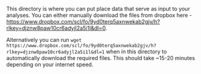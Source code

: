 This directory is where you can put place data that serve as input to your analyses.
You can either manually download the files from dropbox here - https://www.dropbox.com/scl/fo/9yd0terq5axnwekab2gjv/h?rlkey=djznw8paw10cr6adyjl2a5i1l&dl=0.

Alternatively you can run ``wget  https://www.dropbox.com/scl/fo/9yd0terq5axnwekab2gjv/h?rlkey=djznw8paw10cr6adyjl2a5i1l&dl=1`` when in this directory to automatically download the required files. This should take ~15-20 minutes depending on your internet speed.